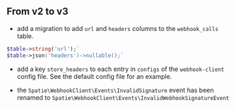## From v2 to v3

- add a migration to add `url` and `headers` columns to the `webhook_calls` table.
  
```php
$table->string('url');`
$table->json('headers')->nullable();`
```

- add a key `store_headers` to each entry in `configs` of the `webhook-client` config file. See the default config file for an example.

- the `Spatie\WebhookClient\Events\InvalidSignature` event has been renamed to `Spatie\WebhookClient\Events\InvalidWebhookSignatureEvent`
